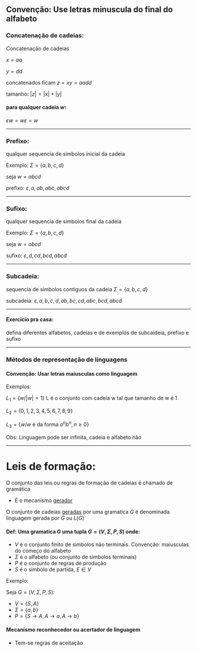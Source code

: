## Convenção: Use letras minuscula do final do alfabeto

### Concatenação de cadeias:
Concatenação de cadeias

$x = aa$

$y = dd$

concatenados ficam $z = xy = aadd$

tamanho: $|z| = |x|+|y|$

#### para qualquer cadeia $w$:
$\varepsilon w=w\varepsilon=w$

---

### Prefixo:
qualquer sequencia de simbolos inicial da cadeia

Exemplo:
$\Sigma = \{a,b,c,d\}$

seja $w = abcd$

prefixo: $\varepsilon,a,ab,abc,abcd$

---

### Sufixo:
qualquer sequencia de simbolos final da cadeia

Exemplo:
$\Sigma = \{a,b,c,d\}$

seja $w = abcd$

sufixo: $\varepsilon,d,cd,bcd,abcd$

---

### Subcadeia:
sequencia de simbolos contiguos da cadeia
$\Sigma = \{a,b,c,d\}$

subcadeia: $\varepsilon,a,b,c,d,ab,bc,cd,abc,bcd,abcd$

---

#### Exercicio pra casa:
defina diferentes alfabetos, cadeias e de exemplos de subcaideia, prefixo e sufixo

---

### Métodos de representação de linguagens
#### Convenção: Usar letras maiusculas como linguagem

Exemplos:

$L_1 = \{w/|w|=1\}$ L é o conjunto com cadeia w tal que tamanho de w é 1

$L_2 = \{0,1,2,3,4,5,6,7,8,9\}$

$L_3 = \{ w/ w \text{ é da forma } a^n b^n,n\ge 0\}$

Obs: Linguagem pode ser infinita, cadeia e alfabeto não

---

# Leis de formação:
O conjunto das leis ou regras de formação de cadeias é chamado de gramática

- É o mecanismo <u>gerador</u>

O conjunto de cadeias <u>geradas</u> por uma gramatica $G$ é denominada linguagem gerada por $G$ ou $L(G)$

#### Def: Uma gramatica $G$ uma tupla $G = (V,\Sigma,P,S)$ onde:
- $V$ é o conjunto finito de simbolos não terminais. Convenção: maiusculas do começo do alfabeto
- $\Sigma$ é o alfabeto (ou conjunto de simbolos terminais) 
- $P$ é o conjunto de regras de produção
- $S$ é o simbolo de partida, $E \in V$

Exemplo:

Seja $G = (V,\Sigma,P,S)$:
- $V = \{S,A\}$
- $\Sigma = \{a,b\}$
- $P = \{S\to A, A\to a,A\to b\}$

#### Mecanismo reconhecedor ou acertador de linguagem
- Tem-se regras de aceitação
